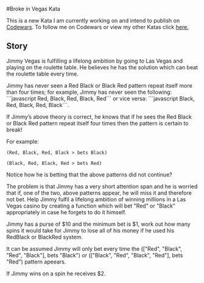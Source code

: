 #Broke in Vegas Kata

<p>
This is a new Kata I am currently working on and intend to publish on <a href="https://www.codewars.com/">Codewars</a>. To follow me on Codewars or view my other Katas click <a href="https://www.codewars.com/users/RymaTech/authored">here.</a>
</p>

<h2>Story</h2>


<p>Jimmy Vegas is fulfilling a lifelong ambition by going to Las Vegas and playing on the roulette table. He believes he has the solution which can beat the roulette table every time.</p>

<p>Jimmy has never seen a Red Black or Black Red pattern repeat itself more than four times; for example, Jimmy has never seen the following: ```javascript Red, Black, Red, Black, Red``` or vice versa: ```javascript Black, Red, Black, Red, Black```.</p>

If Jimmy’s above theory is correct, he knows that if he sees the Red Black or Black Red pattern repeat itself four times then the pattern is certain to break!

For example:
```
(Red, Black, Red, Black > bets Black)

(Black, Red, Black, Red > bets Red)
```

Notice how he is betting that the above patterns did not continue?

The problem is that Jimmy has a very short attention span and he is worried that if, one of the two, above patterns appear, he will miss it and therefore not bet. Help Jimmy fulfil a lifelong ambition of winning millions in a Las Vegas casino by creating a function which will bet "Red" or "Black" appropriately in case he forgets to do it himself.






<p>Jimmy has a purse of $10 and the minimum bet is $1, work out how many spins it would take for Jimmy to lose all of his money if he used his RedBlack or BlackRed system.</p>

<p>It can be assumed Jimmy will only bet every time the (["Red", "Black", "Red", "Black"], bets "Black") or (["Black", "Red", "Black", "Red"], bets "Red") pattern apeears.</p>

<p>If Jimmy wins on a spin he receives $2.</p>
